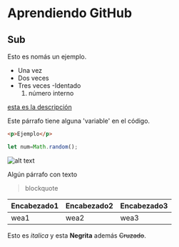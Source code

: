 # Aprendiendo GitHub
## Sub

Esto es nomás un ejemplo.

- Una vez
- Dos veces
- Tres veces
  -Identado
   1. número interno

[esta es la descripción](http://www.github.com)

Este párrafo tiene alguna 'variable' en el código.

```html 
<p>Ejemplo</p>
```

```javascript
let num=Math.random();
```
![alt text](http://picsum.photos/200/200)

Algún párrafo con texto
> blockquote

| Encabezado1 | Encabezado2 | Encabezado3 |
| --- | --- | --- | 
| wea1 | wea2 | wea3 |

Esto es *italica* y esta **Negrita** además ~~Cruzado~~.
